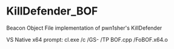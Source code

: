 # KillDefender_BOF
Beacon Object File implementation of pwn1sher's KillDefender

VS Native x64 prompt:
cl.exe /c /GS- /TP BOF.cpp /FoBOF.x64.o
